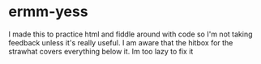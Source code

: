 # ermm-yess
I made this to practice html and fiddle around with code so I'm not taking feedback unless it's really useful.
I am aware that the hitbox for the strawhat covers everything below it. Im too lazy to fix it

